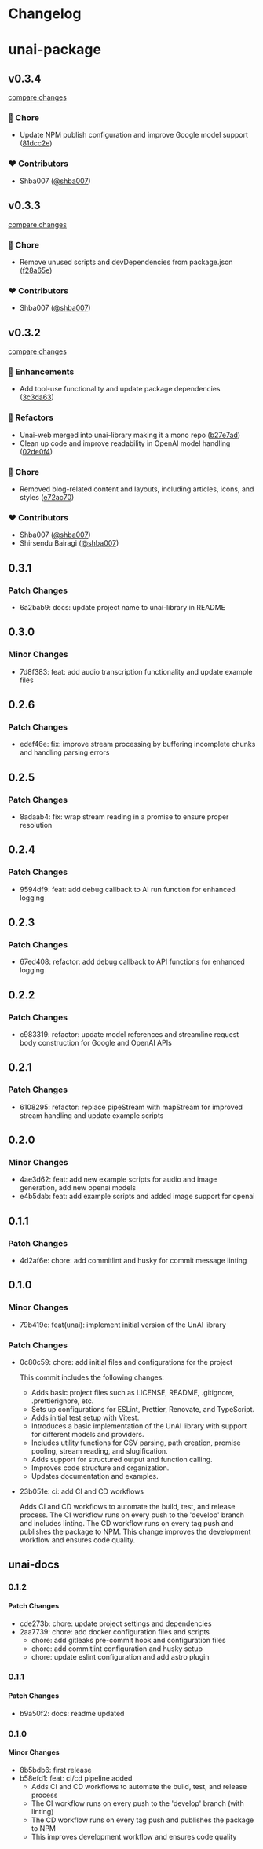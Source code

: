 # Changelog

# unai-package

## v0.3.4

[compare changes](https://github.com/shba007/unai-library/compare/v0.3.3...v0.3.4)

### 🏡 Chore

- Update NPM publish configuration and improve Google model support ([81dcc2e](https://github.com/shba007/unai-library/commit/81dcc2e))

### ❤️ Contributors

- Shba007 ([@shba007](https://github.com/shba007))

## v0.3.3

[compare changes](https://github.com/shba007/unai-library/compare/v0.3.2...v0.3.3)

### 🏡 Chore

- Remove unused scripts and devDependencies from package.json ([f28a65e](https://github.com/shba007/unai-library/commit/f28a65e))

### ❤️ Contributors

- Shba007 ([@shba007](https://github.com/shba007))

## v0.3.2

[compare changes](https://github.com/shba007/unai-library/compare/v0.3.1...v0.3.2)

### 🚀 Enhancements

- Add tool-use functionality and update package dependencies ([3c3da63](https://github.com/shba007/unai-library/commit/3c3da63))

### 💅 Refactors

- Unai-web merged into unai-library making it a mono repo ([b27e7ad](https://github.com/shba007/unai-library/commit/b27e7ad))
- Clean up code and improve readability in OpenAI model handling ([02de0f4](https://github.com/shba007/unai-library/commit/02de0f4))

### 🏡 Chore

- Removed blog-related content and layouts, including articles, icons, and styles ([e72ac70](https://github.com/shba007/unai-library/commit/e72ac70))

### ❤️ Contributors

- Shba007 ([@shba007](https://github.com/shba007))
- Shirsendu Bairagi ([@shba007](https://github.com/shba007))

## 0.3.1

### Patch Changes

- 6a2bab9: docs: update project name to unai-library in README

## 0.3.0

### Minor Changes

- 7d8f383: feat: add audio transcription functionality and update example files

## 0.2.6

### Patch Changes

- edef46e: fix: improve stream processing by buffering incomplete chunks and handling parsing errors

## 0.2.5

### Patch Changes

- 8adaab4: fix: wrap stream reading in a promise to ensure proper resolution

## 0.2.4

### Patch Changes

- 9594df9: feat: add debug callback to AI run function for enhanced logging

## 0.2.3

### Patch Changes

- 67ed408: refactor: add debug callback to API functions for enhanced logging

## 0.2.2

### Patch Changes

- c983319: refactor: update model references and streamline request body construction for Google and OpenAI APIs

## 0.2.1

### Patch Changes

- 6108295: refactor: replace pipeStream with mapStream for improved stream handling and update example scripts

## 0.2.0

### Minor Changes

- 4ae3d62: feat: add new example scripts for audio and image generation, add new openai models
- e4b5dab: feat: add example scripts and added image support for openai

## 0.1.1

### Patch Changes

- 4d2af6e: chore: add commitlint and husky for commit message linting

## 0.1.0

### Minor Changes

- 79b419e: feat(unai): implement initial version of the UnAI library

### Patch Changes

- 0c80c59: chore: add initial files and configurations for the project

  This commit includes the following changes:

  - Adds basic project files such as LICENSE, README, .gitignore, .prettierignore, etc.
  - Sets up configurations for ESLint, Prettier, Renovate, and TypeScript.
  - Adds initial test setup with Vitest.
  - Introduces a basic implementation of the UnAI library with support for different models and providers.
  - Includes utility functions for CSV parsing, path creation, promise pooling, stream reading, and slugification.
  - Adds support for structured output and function calling.
  - Improves code structure and organization.
  - Updates documentation and examples.

- 23b051e: ci: add CI and CD workflows

  Adds CI and CD workflows to automate the build, test, and release process. The CI workflow runs on every push to the 'develop' branch and includes linting. The CD workflow runs on every tag push and publishes the package to NPM. This change improves the development workflow and ensures code quality.

## unai-docs

### 0.1.2

#### Patch Changes

- cde273b: chore: update project settings and dependencies
- 2aa7739: chore: add docker configuration files and scripts
  - chore: add gitleaks pre-commit hook and configuration files
  - chore: add commitlint configuration and husky setup
  - chore: update eslint configuration and add astro plugin

### 0.1.1

#### Patch Changes

- b9a50f2: docs: readme updated

### 0.1.0

#### Minor Changes

- 8b5bdb6: first release
- b58efd1: feat: ci/cd pipeline added
  - Adds CI and CD workflows to automate the build, test, and release process
  - The CI workflow runs on every push to the 'develop' branch (with linting)
  - The CD workflow runs on every tag push and publishes the package to NPM
  - This improves development workflow and ensures code quality
